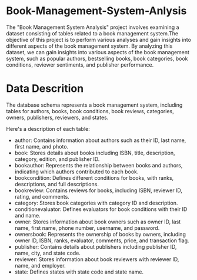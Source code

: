 # Book-Management-System-Anlysis
The "Book Management System Analysis" project involves examining a dataset consisting of tables related to a book management system.The objective of this project is to perform various analyses and gain insights into different aspects of the book management system. By analyzing this dataset, we can gain insights into various aspects of the book management system, such as popular authors, bestselling books, book categories, book conditions, reviewer sentiments, and publisher performance.


# Data Descrition
The database schema represents a book management system, including tables for authors, books, book conditions, book reviews, categories, owners, publishers, reviewers, and states.

Here's a description of each table:

- author: Contains information about authors such as their ID, last name, first name, and photo.
- book: Stores details about books including ISBN, title, description, category, edition, and publisher ID.
- bookauthor: Represents the relationship between books and authors, indicating which authors contributed to each book.
- bookcondition: Defines different conditions for books, with ranks, descriptions, and full descriptions.
- bookreview: Contains reviews for books, including ISBN, reviewer ID, rating, and comments.
- category: Stores book categories with category ID and description.
- conditionevaluator: Defines evaluators for book conditions with their ID and name.
- owner: Stores information about book owners such as owner ID, last name, first name, phone number, username, and password.
- ownersbook: Represents the ownership of books by owners, including owner ID, ISBN, ranks, evaluator, comments, price, and transaction flag.
- publisher: Contains details about publishers including publisher ID, name, city, and state code.
- reviewer: Stores information about book reviewers with reviewer ID, name, and employer.
- state: Defines states with state code and state name.


